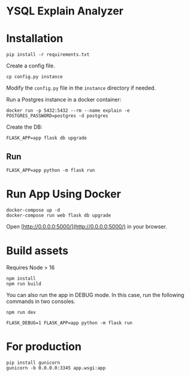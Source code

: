 # YSQL Explain Analyzer


# Installation

```shell
pip install -r requirements.txt
```

Create a config file.

```shell
cp config.py instance
```

Modify the `config.py` file in the `instance` directory if needed.

Run a Postgres instance in a docker container:

```shell
docker run -p 5432:5432 --rm --name explain -e POSTGRES_PASSWORD=postgres -d postgres
```

Create the DB:

```
FLASK_APP=app flask db upgrade
```

## Run

```shell
FLASK_APP=app python -m flask run
```

# Run App Using Docker

```shell
docker-compose up -d
docker-compose run web flask db upgrade
```

Open [http://0.0.0.0:5000/](http://0.0.0.0:5000/) in your browser.

# Build assets

Requires Node > 16

```shell
npm install
npm run build
```

You can also run the app in DEBUG mode. In this case, run the following
commands in two consoles.

```shell
npm run dev
```

```shell
FLASK_DEBUG=1 FLASK_APP=app python -m flask run
```

# For production

```shell
pip install gunicorn
gunicorn -b 0.0.0.0:3345 app.wsgi:app
```
